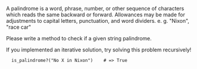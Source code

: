 A palindrome is a word, phrase, number, or other sequence of characters which reads the same backward or forward. Allowances may be made for adjustments to capital letters, punctuation, and word dividers. e. g. "Nixon", "race car"

Please write a method to check if a given string palindrome.

If you implemented an iterative solution, try solving this problem recursively!

```
  is_palindrome?("No X in Nixon")    # => True
```